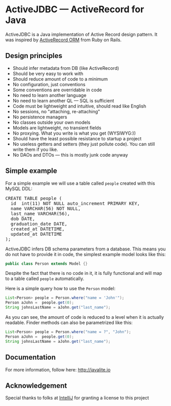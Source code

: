 ActiveJDBC &mdash; ActiveRecord for Java
==========


ActiveJDBC is a Java implementation of Active Record design pattern. 
It was inspired by [ActiveRecord ORM](https://github.com/rails/rails/tree/master/activerecord) from Ruby on Rails.

## Design principles
* Should infer metadata from DB (like ActiveRecord)
* Should be very easy to work with
* Should reduce amount of code to a minimum
* No configuration, just conventions
* Some conventions are overridable in code
* No need to learn another language
* No need to learn another QL &mdash; SQL is sufficient
* Code must be lightweight and intuitive, should read like English
* No sessions, no "attaching, re-attaching"
* No persistence managers
* No classes outside your own models
* Models are lightweight, no transient fields
* No proxying. What you write is what you get (WYSIWYG:))
* Should have the least possible resistance to startup a project
* No useless getters and setters (they just pollute code). You can still write them if you like.
* No DAOs and DTOs &mdash; this is mostly junk code anyway

## Simple example

For a simple example we will use a table called `people` created with this MySQL DDL:

<pre>
CREATE TABLE people (
  id  int(11) NOT NULL auto_increment PRIMARY KEY, 
  name VARCHAR(56) NOT NULL, 
  last_name VARCHAR(56), 
  dob DATE, 
  graduation_date DATE, 
  created_at DATETIME, 
  updated_at DATETIME
);
</pre>

ActiveJDBC infers DB schema parameters from a database. This means you do not have to provide it in code, the simplest example model looks like this:

```java
public class Person extends Model {}
```

Despite the fact that there is no code in it, it is fully functional and will map to a table called `people` automatically.

Here is a simple query how to use the `Person` model:
 
```Java
List<Person> people = Person.where("name = 'John'");
Person aJohn =  people.get(0);
String johnsLastName = aJohn.get("last_name");
```

As you can see, the amount of code is reduced to a level when it is actually readable. Finder methods can also be parametrized like this:

```Java
List<Person> people = Person.where("name = ?", "John");
Person aJohn =  people.get(0);
String johnsLastName = aJohn.get("last_name");
```

## Documentation

For more information, follow here: http://javalite.io


## Acknowledgement

Special thanks to folks at [IntelliJ](http://www.jetbrains.com/) for granting a license to this project

